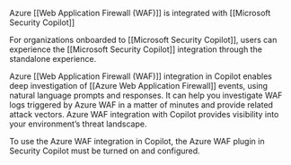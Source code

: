 Azure [[Web Application Firewall (WAF)]] is integrated with [[Microsoft Security Copilot]]

For organizations onboarded to [[Microsoft Security Copilot]], users can experience the [[Microsoft Security Copilot]] integration through the standalone experience.

Azure [[Web Application Firewall (WAF)]] integration in Copilot enables deep investigation of [[Azure Web Application Firewall]] events, using natural language prompts and responses. It can help you investigate WAF logs triggered by Azure WAF in a matter of minutes and provide related attack vectors. Azure WAF integration with Copilot provides visibility into your environment’s threat landscape.

To use the Azure WAF integration in Copilot, the Azure WAF plugin in Security Copilot must be turned on and configured.